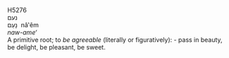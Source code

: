 <body>
  <p>H5276<br>  נעם  <br> נָעֵם  ‎  nâ‛êm  <br><i>naw-ame‘ </i><br>A primitive root; to <i>be</i> <i>agreeable</i> (literally or figuratively): - pass in beauty, be delight, be pleasant, be sweet.<br></p>
 </body>